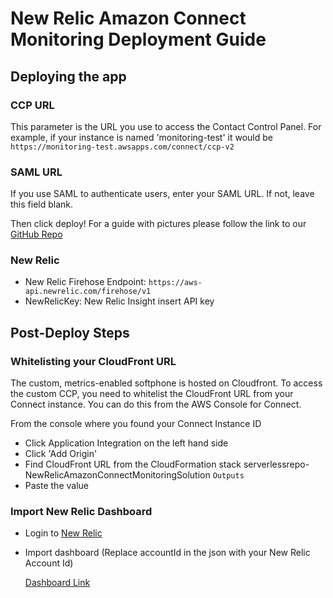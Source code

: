 # New Relic Amazon Connect Monitoring Deployment Guide

## Deploying the app

### CCP URL

This parameter is the URL you use to access the Contact Control Panel. 
For example, if your instance is named 'monitoring-test' it would be `https://monitoring-test.awsapps.com/connect/ccp-v2`

### SAML URL

If you use SAML to authenticate users, enter your SAML URL. If not, leave this field blank.

Then click deploy! For a guide with pictures please follow the link to our [GitHub Repo](https://github.com/haihongren/amazon-connect-call-quality-monitoring)

### New Relic

- New Relic Firehose Endpoint: `https://aws-api.newrelic.com/firehose/v1`
- NewRelicKey: New Relic Insight insert API key
## Post-Deploy Steps

### Whitelisting your CloudFront URL

The custom, metrics-enabled softphone is hosted on Cloudfront. To access the custom CCP, you need to whitelist the CloudFront URL from your Connect instance. You can do this from the AWS Console for Connect.

 From the console where you found your Connect Instance ID

- Click Application Integration on the left hand side
- Click 'Add Origin'
- Find CloudFront URL from the CloudFormation stack serverlessrepo-NewRelicAmazonConnectMonitoringSolution `Outputs` 
- Paste the value

### Import New Relic Dashboard 

- Login to [New Relic](https://one.newrelic.com/)

- Import dashboard  (Replace accountId in the json with your New Relic Account Id)

    [Dashboard Link](https://github.com/haihongren/amazon-connect-call-quality-monitoring/tree/master/dashboard)

